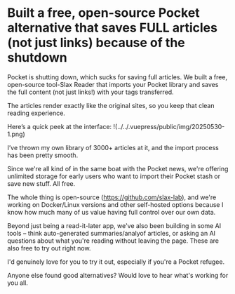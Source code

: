 # Built a free, open-source Pocket alternative that saves FULL articles (not just links) because of the shutdown

Pocket is shutting down, which sucks for saving full articles. We built a free, open-source tool-Slax Reader that imports your Pocket library and saves the full content (not just links!) with your tags transferred.

The articles render exactly like the original sites, so you keep that clean reading experience.

Here’s a quick peek at the interface:
!(../../.vuepress/public/img/20250530-1.png)

I’ve thrown my own library of 3000+ articles at it, and the import process has been pretty smooth.

Since we're all kind of in the same boat with the Pocket news, we're offering unlimited storage for early users who want to import their Pocket stash or save new stuff. All free.

The whole thing is open-source (https://github.com/slax-lab), and we're working on Docker/Linux versions and other self-hosted options because I know how much many of us value having full control over our own data.

Beyond just being a read-it-later app, we've also been building in some AI tools – think auto-generated summaries/analyof articles, or asking an AI questions about what you're reading without leaving the page. These are also free to try out right now.

I'd genuinely love for you to try it out, especially if you're a Pocket refugee. 
 
Anyone else found good alternatives? Would love to hear what's working for you all.
